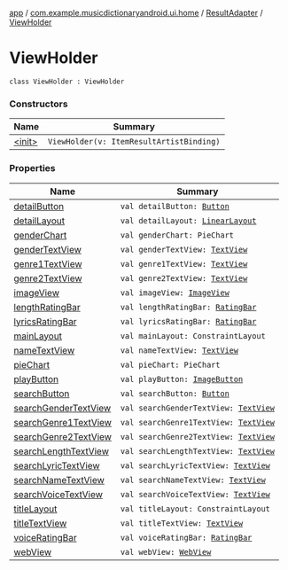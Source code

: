 [app](../../../index.md) / [com.example.musicdictionaryandroid.ui.home](../../index.md) / [ResultAdapter](../index.md) / [ViewHolder](./index.md)

# ViewHolder

`class ViewHolder : ViewHolder`

### Constructors

| Name | Summary |
|---|---|
| [&lt;init&gt;](-init-.md) | `ViewHolder(v: ItemResultArtistBinding)` |

### Properties

| Name | Summary |
|---|---|
| [detailButton](detail-button.md) | `val detailButton: `[`Button`](https://developer.android.com/reference/android/widget/Button.html) |
| [detailLayout](detail-layout.md) | `val detailLayout: `[`LinearLayout`](https://developer.android.com/reference/android/widget/LinearLayout.html) |
| [genderChart](gender-chart.md) | `val genderChart: PieChart` |
| [genderTextView](gender-text-view.md) | `val genderTextView: `[`TextView`](https://developer.android.com/reference/android/widget/TextView.html) |
| [genre1TextView](genre1-text-view.md) | `val genre1TextView: `[`TextView`](https://developer.android.com/reference/android/widget/TextView.html) |
| [genre2TextView](genre2-text-view.md) | `val genre2TextView: `[`TextView`](https://developer.android.com/reference/android/widget/TextView.html) |
| [imageView](image-view.md) | `val imageView: `[`ImageView`](https://developer.android.com/reference/android/widget/ImageView.html) |
| [lengthRatingBar](length-rating-bar.md) | `val lengthRatingBar: `[`RatingBar`](https://developer.android.com/reference/android/widget/RatingBar.html) |
| [lyricsRatingBar](lyrics-rating-bar.md) | `val lyricsRatingBar: `[`RatingBar`](https://developer.android.com/reference/android/widget/RatingBar.html) |
| [mainLayout](main-layout.md) | `val mainLayout: ConstraintLayout` |
| [nameTextView](name-text-view.md) | `val nameTextView: `[`TextView`](https://developer.android.com/reference/android/widget/TextView.html) |
| [pieChart](pie-chart.md) | `val pieChart: PieChart` |
| [playButton](play-button.md) | `val playButton: `[`ImageButton`](https://developer.android.com/reference/android/widget/ImageButton.html) |
| [searchButton](search-button.md) | `val searchButton: `[`Button`](https://developer.android.com/reference/android/widget/Button.html) |
| [searchGenderTextView](search-gender-text-view.md) | `val searchGenderTextView: `[`TextView`](https://developer.android.com/reference/android/widget/TextView.html) |
| [searchGenre1TextView](search-genre1-text-view.md) | `val searchGenre1TextView: `[`TextView`](https://developer.android.com/reference/android/widget/TextView.html) |
| [searchGenre2TextView](search-genre2-text-view.md) | `val searchGenre2TextView: `[`TextView`](https://developer.android.com/reference/android/widget/TextView.html) |
| [searchLengthTextView](search-length-text-view.md) | `val searchLengthTextView: `[`TextView`](https://developer.android.com/reference/android/widget/TextView.html) |
| [searchLyricTextView](search-lyric-text-view.md) | `val searchLyricTextView: `[`TextView`](https://developer.android.com/reference/android/widget/TextView.html) |
| [searchNameTextView](search-name-text-view.md) | `val searchNameTextView: `[`TextView`](https://developer.android.com/reference/android/widget/TextView.html) |
| [searchVoiceTextView](search-voice-text-view.md) | `val searchVoiceTextView: `[`TextView`](https://developer.android.com/reference/android/widget/TextView.html) |
| [titleLayout](title-layout.md) | `val titleLayout: ConstraintLayout` |
| [titleTextView](title-text-view.md) | `val titleTextView: `[`TextView`](https://developer.android.com/reference/android/widget/TextView.html) |
| [voiceRatingBar](voice-rating-bar.md) | `val voiceRatingBar: `[`RatingBar`](https://developer.android.com/reference/android/widget/RatingBar.html) |
| [webView](web-view.md) | `val webView: `[`WebView`](https://developer.android.com/reference/android/webkit/WebView.html) |
